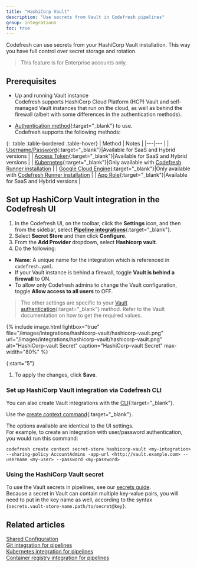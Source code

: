 ```yaml
---
title: "HashiCorp Vault"
description: "Use secrets from Vault in Codefresh pipelines"
group: integrations
toc: true
---
```


Codefresh can use secrets from your HashiCorp Vault installation. This way you have full control over secret storage and rotation.

>This feature is for Enterprise accounts only.

## Prerequisites

* Up and running Vault instance  
  Codefresh supports HashiCorp Cloud Platform (HCP) Vault and self-managed Vault instances that run on the cloud, as well as behind the firewall (albeit with some differences in the authentication methods).

* [Authentication method](https://www.vaultproject.io/docs/auth){:target="\_blank"} to use.  
  Codefresh supports the following methods:

{: .table .table-bordered .table-hover}
| Method         | Notes |
|---|--- |
| [Username/Password](https://www.vaultproject.io/docs/auth/userpass){:target="\_blank"}|Available for SaaS and Hybrid versions |
| [Access Token](https://www.vaultproject.io/docs/auth/token){:target="\_blank"}|Available for SaaS and Hybrid versions |
| [Kubernetes](https://www.vaultproject.io/docs/auth/kubernetes){:target="\_blank"}|Only available with [Codefresh Runner installation]({{site.baseurl}}/docs/reference/behind-the-firewall/) |
| [Google Cloud Engine](https://www.vaultproject.io/docs/auth/gcp){:target="\_blank"}|Only available with [Codefresh Runner installation]({{site.baseurl}}/docs/reference/behind-the-firewall/) |
| [App Role](https://www.vaultproject.io/docs/auth/approle){:target="\_blank"}|Available for SaaS and Hybrid versions |

## Set up HashiCorp Vault integration in the Codefresh UI

1. In the Codefresh UI, on the toolbar, click the **Settings** icon, and then from the sidebar, select [**Pipeline integrations**](https://g.codefresh.io/account-admin/account-conf/integration){:target="\_blank"}. 
1. Select **Secret Store** and then click **Configure**.
1. From the **Add Provider** dropdown, select **Hashicorp vault**.
1. Do the following:  
  * **Name**: A unique name for the integration which is referenced in `codefresh.yaml`.
  * If your Vault instance is behind a firewall, toggle **Vault is behind a firewall** to ON.  
  * To allow only Codefresh admins to change the Vault configuration, toggle **Allow access to all users** to OFF.
  > The other settings are specific to your [Vault authentication](https://www.vaultproject.io/docs/auth){:target="\_blank"} method. Refer to the  Vault documentation on how to get the required values.

{% include image.html
lightbox="true"
file="/images/integrations/hashicorp-vault/hashicorp-vault.png"
url="/images/integrations/hashicorp-vault/hashicorp-vault.png"
alt="HashiCorp-vault Secret"
caption="HashiCorp-vault Secret"
max-width="80%"
  %}

{:start="5"}
1. To apply the changes, click **Save**.


### Set up HashiCorp Vault integration via Codefresh CLI

You can also create Vault integrations with the [CLI](https://codefresh-io.github.io/cli/){:target="\_blank"}.

Use the [create context command](https://codefresh-io.github.io/cli/contexts/create-context/create-secret-store-context/hashicorp-vault/){:target="\_blank"}.

The options available are identical to the UI settings.  
For example, to create an integration with user/password authentication, you would run this command:

`codefresh create context secret-store hashicorp-vault <my-integration> --sharing-policy AccountAdmins -app-url <http://vault.example.com> --username <my-user> --password <my-password>`  
<!--- where:
* <my-integration> is the name of the integration which is referenced in `codefresh.yaml`.
* <my-integration> is the name of the integration which is referenced in `codefresh.yaml`.-->


### Using the HashiCorp Vault secret

To use the Vault secrets in pipelines, see our [secrets guide]({{site.baseurl}}/docs/pipelines/secrets-store/).  
Because a secret in Vault can contain multiple key-value pairs, you will need to put in the key name as well, according to the syntax `{secrets.vault-store-name.path/to/secret@key}`.

## Related articles
[Shared Configuration]({{site.baseurl}}/docs/pipelines/shared-configuration/)  
[Git integration for pipelines]({{site.baseurl}}/docs/integrations/git-providers/)    
[Kubernetes integration for pipelines]({{site.baseurl}}/docs/integrations/kubernetes/)  
[Container registry integration for pipelines]({{site.baseurl}}/docs/integrations/docker-registries/)  
